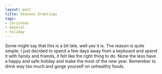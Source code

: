```yaml
---
layout: post
title: Seasons Greetings
tags:
- christmas
- General
- holiday
---
```

Some might say that this is a bit late, well yes it is. The reason is quite simple; I just decided to spend a few days away from a keyboard and spend it with family and friends, it felt like the right thing to do.
None the less have a happy and safe holiday and make the most of the new year. Remember to drink way too much and gorge yourself on unhealthy foods.
